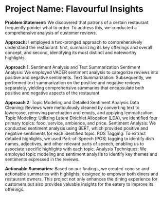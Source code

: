 # Project Name: Flavourful Insights

**Problem Statement:** We discovered that patrons of a certain restaurant frequently ponder what to order. To address this, we conducted a comprehensive analysis of customer reviews.

**Approach:** I employed a two-pronged approach to comprehensively understand the restaurant: first, summarizing its key offerings and overall concept, and second, identifying its most distinct and noteworthy highlights.

**Approach 1**: Sentiment Analysis and Text Summarization
    Sentiment Analysis: We employed VADER sentiment analysis to categorize reviews into positive and negative sentiments.
    Text Summarization: Subsequently, we performed text summarization on the positive and negative reviews separately, yielding comprehensive summaries that              encapsulate both positive and negative aspects of the restaurant.

**Approach 2**: Topic Modeling and Detailed Sentiment Analysis
    Data Cleaning: Reviews were meticulously cleaned by converting text to lowercase, removing punctuation and emojis, and applying lemmatization.
    Topic Modeling: Utilizing Latent Dirichlet Allocation (LDA), we identified four primary topics: food, service, ambience, and price.
    Sentiment Analysis: We conducted sentiment analysis using BERT, which provided positive and negative sentiments for each identified topic.
    POS Tagging: To extract detailed highlights, we used Part-of-Speech (POS) tagging to identify dish names, adjectives, and other relevant parts of speech,             enabling us to associate specific highlights with each topic.
    Analysis Techniques: We employed topic modeling and sentiment analysis to identify key themes and sentiments expressed in the reviews.

**Actionable Summaries:** Based on our findings, we created concise and actionable summaries with highlights, designed to empower both diners and restaurant owners.
This project not only enhances the dining experience for customers but also provides valuable insights for the eatery to improve its offerings.
